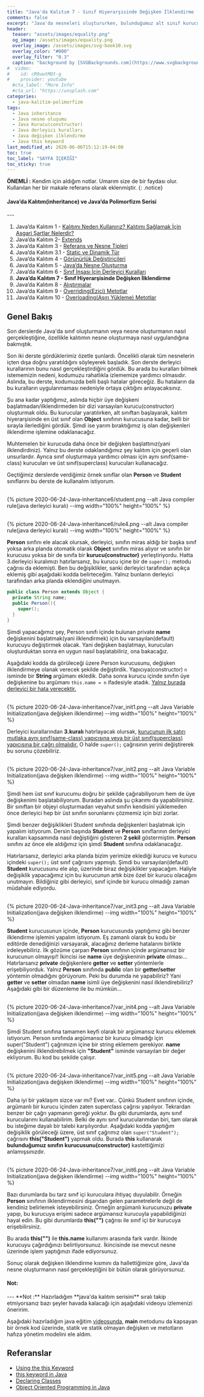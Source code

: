 ```yaml
---
title: "Java'da Kalıtım 7 - Sınıf Hiyerarşisinde Değişken İlklendirme (Java Variable Initialization)"
comments: false
excerpt: "Java'da nesneleri oluştururken, bulunduğumuz alt sınıf kurucuları, hiyerarşik sırada en üstte bulunan Object sınıfına ulaşana kadar içten dışa doğru çağrıldığından bahsetmiştik. Bu derste ise en dıştaki sınıfın üye değişkenlerinden başlayıp, bulunduğumuz sınıfa kadar üye değişkenlerinin nasıl ilklendirildiğini göreceğiz."
header:
  teaser: "assets/images/equality.png"
  og_image: /assets/images/equality.png
  overlay_image: /assets/images/svg-book10.svg
  overlay_color: "#000"
  overlay_filter: "0.3"
  caption: "background by [SVGBackgrounds.com](https://www.svgbackgrounds.com/)"
#  video:
#    id: cR9uwtMQt-g
#    provider: youtube
  #cta_label: "More Info"
  #cta_url: "https://unsplash.com"
categories:
  - java-kalitim-polimorfizm
tags:
  - Java inheritance
  - Java nesne oluşumu
  - Java Kurucu(constructor)
  - Java derleyici kuralları
  - Java değişken ilklendirme
  - Java this keyword
last_modified_at: 2020-06-06T15:12:19-04:00
toc: true
toc_label: "SAYFA İÇERİĞİ"
toc_sticky: true
---
```


**ÖNEMLİ :** Kendim için aldığım notlar. Umarım size de bir faydası olur. Kullanılan her bir makale referans olarak eklenmiştir.
{: .notice}

<div class="notice--success" markdown="1">
<h4 class="no_toc"><i class="fas fa-lightbulb"></i> Java’da Kalıtım(inheritance) ve Java’da Polimorfizm Serisi</h4>
---

1. Java’da Kalıtım 1 - [Kalıtımı Neden Kullanırız? Kalıtımı Sağlamak İçin Asgari Şartlar Nelerdir?](/java-kalitim-polimorfizm/Java-inheritance1/)
2. Java’da Kalıtım 2- [Extends](/java-kalitim-polimorfizm/Java-inheritance2/)
3. Java’da Kalıtım 3 - [Referans ve Nesne Tipleri](/java-kalitim-polimorfizm/Java-inheritance3/)
4. Java’da Kalıtım 3.1 - [Static ve Dinamik Tür](/java-kalitim-polimorfizm/Java-inheritance3_1/)
5. Java’da Kalıtım 4 - [Görünürlük Değiştiricileri](/java-kalitim-polimorfizm/Java-inheritance4/)
6. Java’da Kalıtım 5 - [Java’da Nesne Oluşturma](/java-kalitim-polimorfizm/Java-inheritance5/)
7. Java’da Kalıtım 6 - [Sınıf İnşası İçin Derleyici Kuralları](/java-kalitim-polimorfizm/Java-inheritance6/)
8. **Java’da Kalıtım 7 - Sınıf Hiyerarşisinde Değişken İlklendirme**
9. Java’da Kalıtım 8 - [Alıştırmalar](/java-kalitim-polimorfizm/Java-inheritance8/)
10. Java’da Kalıtım 9 - [Overriding(Ezici) Metotlar](/java-kalitim-polimorfizm/Java-inheritance9/)
11. Java’da Kalıtım 10 - [Overloading(Aşırı Yükleme) Metotlar](/java-kalitim-polimorfizm/Java-inheritance10/)
</div>

## Genel Bakış

Son derslerde Java'da sınıf oluşturmanın veya nesne oluşturmanın nasıl gerçekleştiğine, özellikle kalıtımın nesne oluşturmaya nasıl uygulandığına bakmıştık.

Son iki derste gördüklerimiz özetle şunlardı. Öncelikli olarak tüm nesnelerin içten dışa doğru yaratıldığını söyleyerek başladık. Son derste derleyici kurallarının bunu nasıl gerçekleştirdiğini gördük. Bu arada bu kuralları bilmek istememizin nedeni, kodumuzu rahatlıkla izlememize yardımcı olmasıdır. Aslında, bu derste, kodumuzda belli başlı hatalar göreceğiz. Bu hataların da bu kuralların uygulanmaması nedeniyle ortaya çıktığını anlayacaksınız.

Şu ana kadar yaptığımız, aslında hiçbir üye değişkeni başlatmadan/ilklendirmeden bir dizi varsayılan kurucu(constructor) oluşturmak oldu. Bu kurucular yaratılırken, alt sınıftan başlayarak, kalıtım hiyerarşisinde en üst sınıf olan **Object** sınıfının kurucusuna kadar, belli bir sırayla ilerlediğini gördük. Şimdi ise yarım bıraktığımız iş olan değişkenleri ilklendirme işlemine odaklanacağız.

Muhtemelen bir kurucuda daha önce bir değişken başlattınız(yani ilklendirdiniz). Yalnız bu derste odaklandığımız şey kalıtım için geçerli olan unsurlardır. Ayrıca sınıf oluşturmaya yardımcı olması için aynı sınıf(same-class) kurucuları ve üst sınıf(superclass) kurucuları kullanacağız.

Geçtiğimiz derslerde verdiğimiz örnek sınıflar olan **Person** ve **Student** sınıflarını bu derste de kullanalım istiyorum.

<br/>{% picture 2020-06-24-Java-inheritance6/student.png --alt Java compiler rule(java derleyici kuralı) --img width="100%" height="100%" %}<br/>

<br/>{% picture 2020-06-24-Java-inheritance6/rule4.png --alt Java compiler rule(java derleyici kuralı) --img width="100%" height="100%" %}<br/>

**Person** sınfını ele alacak olursak, derleyici, sınıfın miras aldığı bir başka sınıf yoksa arka planda otomatik olarak **Object** sınıfını miras alıyor ve sınıfın bir kurucusu yoksa bir de sınıfa bir **kurucu(constructor)** yerleştiriyordu. Hatta 3.derleyici kuralımızı hatırlarsanız, bu kurucu içine bir de ``super();`` metodu çağrısı da eklemişti. Ben bu değişiklikler, sanki derleyici tarafından açıkça eklemiş gibi aşağıdaki kodda belirteceğim. Yalnız bunların derleyici tarafından arka planda eklendiğini unutmayın.

```java
public class Person extends Object {
  private String name;
  public Person(){
    super();
  }
}
```

Şimdi yapacağımız şey, Person sınıfı içinde bulunan private **name** değişkenini başlatmak(yani ilklendirmek) için bu varsayılan(default) kurucuyu değiştirmek olacak. Yani değişken başlatmayı, kurucuları oluşturduktan sonra en uygun nasıl başlatabiliriz, ona bakacağız.

Aşağıdaki kodda da görüleceği üzere Person kurucusunu, değişken ilklendirmeye olanak verecek şekilde değiştirdik. Yapıcıya(constructor) ``n`` isminde bir **String** argümanı ekledik. Daha sonra kurucu içinde sınıfın üye değişkenine bu argümanı ``this.name = n`` ifadesiyle atadık. <u>Yalnız burada derleyici bir hata verecektir.</u>



<br/>{% picture 2020-06-24-Java-inheritance7/var_init1.png --alt Java Variable Initialization(java değişken ilklendirme) --img width="100%" height="100%" %}<br/>



Derleyici kurallarından **3.kuralı** hatırlayacak olursak, <u>kurucunun ilk satırı mutlaka aynı sınıf(same-class) yapıcısına veya bir üst sınıf(superclass) yapıcısına bir çağrı olmalıdır.</u> O halde ``super();`` çağrısının yerini değiştirerek bu sorunu çözebiliriz.


<br/>{% picture 2020-06-24-Java-inheritance7/var_init2.png --alt Java Variable Initialization(java değişken ilklendirme) --img width="100%" height="100%" %}<br/>


Şimdi hem üst sınıf kurucumu doğru bir şekilde çağırabiliyorum hem de üye değişkenimi başlatabiliyorum. Buradan aslında şu çıkarımı da yapabilirsiniz. Bir sınıftan bir objeyi oluşturmadan veyahut sınıfın kendisini yüklemeden önce derleyici hep bir üst sınıfın sorunlarını çözmemiz için bizi zorlar.

Şimdi benzer değişiklikleri Student sınıfında değişkenleri başlatmak için yapalım istiyorum.  Dersin başında **Student** ve **Person** sınıflarının derleyici kuralları kapsamında nasıl değiştiğini gösteren **2 şekil** göstermiştim. **Person** sınıfını az önce ele aldığımız için şimdi **Student** sınıfına odaklanacağız.

Hatırlarsanız, derleyici arka planda bizim yerimize eklediği kurucu ve kurucu içindeki `super();` üst sınıf çağrısını yapmıştı. Şimdi bu varsayılan(default) **Student** kurucusunu ele alıp, üzerinde biraz değişiklikler yapacağım. Haliyle değişiklik yapacağımız için bu kurucunun artık bize özel bir kurucu olacağını unutmayın. Bildiğiniz gibi derleyici, sınıf içinde bir kurucu olmadığı zaman müdahale ediyordu.

<br/>{% picture 2020-06-24-Java-inheritance7/var_init3.png --alt Java Variable Initialization(java değişken ilklendirme) --img width="100%" height="100%" %}<br/>

**Student** kurucusunun içinde, **Person** kurucusunda yaptığımız gibi benzer ilklendirme işlemini yapalım istiyorum. Eş zamanlı olarak bu kodu bir editörde denediğinizi varsayarak, alacağınız derleme hatalarını birlikte irdeleyebiliriz. İlk gözüme çarpan **Person** sınıfının içinde argümansız bir kurucunun olmayışı!! İkincisi ise **name** üye değişkeninin **private** olması... Hatırlarsanız **private** değişkenlere **getter** ve **setter** yöntemlerle erişebiliyorduk. Yalnız **Person** sınıfında **public** olan bir **getter/setter** yöntemin olmadığını görüyorum. Peki bu durumda ne yapabiliriz? Yani **getter** ve **setter** olmadan **name** isimli üye değişkenini nasıl ilklendirebiliriz? Aşağıdaki gibi bir düzenleme ile bu mümkün...

<br/>{% picture 2020-06-24-Java-inheritance7/var_init4.png --alt Java Variable Initialization(java değişken ilklendirme) --img width="100%" height="100%" %}<br/>

Şimdi Student sınıfına tamamen keyfi olarak bir argümansız kurucu eklemek istiyorum. Person sınıfında argümansız bir kurucu olmadığı için super("Student") çağrımızın içine bir string eklemem gerekiyor. **name** değişkenini ilklendirebilmek için **"Student"** isminde varsayılan bir değer ekliyorum. Bu kod bu şekilde çalışır.

<br/>{% picture 2020-06-24-Java-inheritance7/var_init5.png --alt Java Variable Initialization(java değişken ilklendirme) --img width="100%" height="100%" %}<br/>

Daha iyi bir yaklaşım sizce var mı? Evet var.. Çünkü Student sınıfının içinde, argümanlı bir kurucu içinden zaten superclass çağrısı yapılıyor. Tekrardan benzer bir çağrı yapmanın gereği yoktur. Bu gibi durumlarda, aynı sınıf kurucularımı kullanabilirim. Belki de aynı sınıf kurucularımdan biri, tam olarak bu isteğime dayalı bir talebi karşılıyordur. Aşağıdaki kodda yaptığım değişiklik görüleceği üzere, üst sınıf çağrımız olan ``super("Student");`` çağrısını **this("Student")** yapmak oldu. Burada **this** kullanarak **bulunduğumuz sınıfın kurucusunu(constructor)** kastettiğimizi anlamışsınızdır.

<br/>{% picture 2020-06-24-Java-inheritance7/var_init6.png --alt Java Variable Initialization(java değişken ilklendirme) --img width="100%" height="100%" %}<br/>

Bazı durumlarda bu tarz sınıf içi kuruculara ihtiyaç duyulabilir. Örneğin **Person** sınıfının ilklendirmesini dışarıdan gelen parametrelerle değil de kendiniz belirlemek isteyebilirsiniz. Örneğin argümanlı kurucunuzu **private** yapıp, bu kurucuya erişimi sadece argümansız kurucuyla yapabildiğinizi hayal edin. Bu gibi durumlarda **this("")** çağrısı ile sınıf içi bir kurucuya erişebilirsiniz.

Bu arada **this("")** ile **this.name** kullanımı arasında fark vardır. İlkinde kurucuyu çağırdığınızı belirtiyorsunuz. İkincisinde ise mevcut nesne üzerinde işlem yaptığınızı ifade ediyorsunuz.

Sonuç olarak değişken ilklendirme kısmını da hallettiğimize göre, Java'da nesne oluşturmanın nasıl gerçekleştiğini bir bütün olarak görüyorsunuz.

<div class="notice--success" markdown="1">
<h4 class="no_toc"><i class="fas fa-lightbulb"></i> Not:</h4>
---
**Not :** Hazırladığım **java'da kalıtım serisini** sıralı takip etmiyorsanız bazı şeyler havada kalacağı için aşağıdaki videoyu izlemenizi öneririm.

Aşağıdaki hazırladığım java eğitim [videosunda](https://www.youtube.com/watch?v=cR9uwtMQt-g), **main** metodunu da kapsayan bir örnek kod üzerinde, statik ve statik olmayan değişken ve metotların hafıza yönetim modelini ele aldım.
</div>




## Referanslar
* [Using the this Keyword](https://docs.oracle.com/javase/tutorial/java/javaOO/thiskey.html)
* [this keyword in Java](https://www.javatpoint.com/this-keyword)
* [Declaring Classes](https://docs.oracle.com/javase/tutorial/java/javaOO/classdecl.html)
* [Object Oriented Programming in Java](https://www.coursera.org/learn/object-oriented-java?specialization=java-object-oriented)
